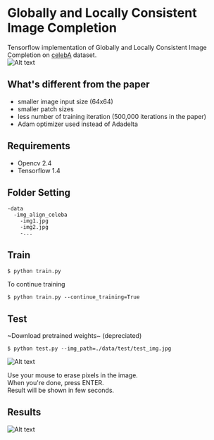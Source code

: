# Globally and Locally Consistent Image Completion

Tensorflow implementation of Globally and Locally Consistent Image Completion on [celebA](http://mmlab.ie.cuhk.edu.hk/projects/CelebA.html) dataset.  
![Alt text](images/network.JPG?raw=true "network")

## What's different from the paper  
* smaller image input size (64x64)  
* smaller patch sizes  
* less number of training iteration (500,000 iterations in the paper)
* Adam optimizer used instead of Adadelta

## Requirements
* Opencv 2.4
* Tensorflow 1.4

## Folder Setting
```
-data
  -img_align_celeba
    -img1.jpg
    -img2.jpg
    -...
```


## Train
```
$ python train.py 
```

To continue training  
```
$ python train.py --continue_training=True
```

## Test  
~Download pretrained weights~ (depreciated)  

```
$ python test.py --img_path=./data/test/test_img.jpg
```

![Alt text](images/res.gif?raw=true "result gif")  

Use your mouse to erase pixels in the image.  
When you're done, press ENTER.  
Result will be shown in few seconds.  


## Results  
![Alt text](images/res.png?raw=true "result")
